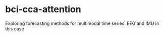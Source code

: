 # bci-cca-attention
Exploring forecasting methods for multimodal time series: EEG and IMU in this case
